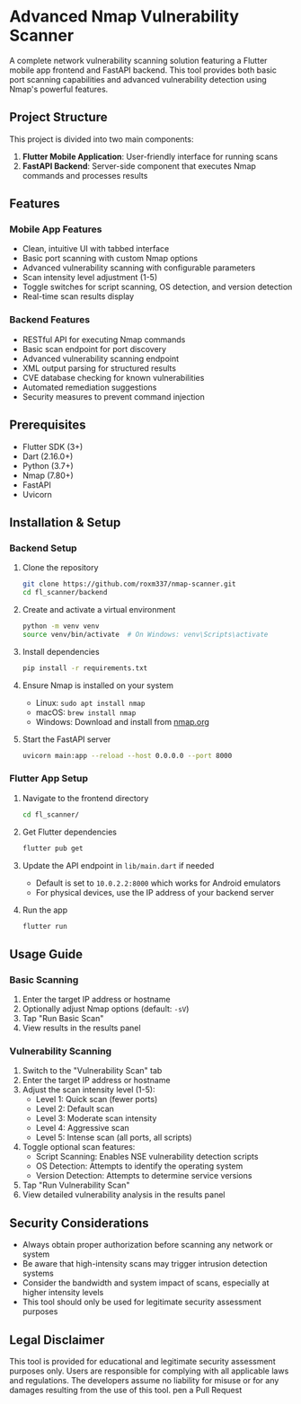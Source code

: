 # Advanced Nmap Vulnerability Scanner

A complete network vulnerability scanning solution featuring a Flutter mobile app frontend and FastAPI backend. This tool provides both basic port scanning capabilities and advanced vulnerability detection using Nmap's powerful features.

## Project Structure

This project is divided into two main components:

1. **Flutter Mobile Application**: User-friendly interface for running scans
2. **FastAPI Backend**: Server-side component that executes Nmap commands and processes results

## Features

### Mobile App Features
- Clean, intuitive UI with tabbed interface
- Basic port scanning with custom Nmap options
- Advanced vulnerability scanning with configurable parameters
- Scan intensity level adjustment (1-5)
- Toggle switches for script scanning, OS detection, and version detection
- Real-time scan results display

### Backend Features
- RESTful API for executing Nmap commands
- Basic scan endpoint for port discovery
- Advanced vulnerability scanning endpoint
- XML output parsing for structured results
- CVE database checking for known vulnerabilities
- Automated remediation suggestions
- Security measures to prevent command injection

## Prerequisites

- Flutter SDK (3+)
- Dart (2.16.0+)
- Python (3.7+)
- Nmap (7.80+)
- FastAPI
- Uvicorn

## Installation & Setup

### Backend Setup

1. Clone the repository
   ```bash
   git clone https://github.com/roxm337/nmap-scanner.git
   cd fl_scanner/backend
   ```

2. Create and activate a virtual environment
   ```bash
   python -m venv venv
   source venv/bin/activate  # On Windows: venv\Scripts\activate
   ```

3. Install dependencies
   ```bash
   pip install -r requirements.txt
   ```

4. Ensure Nmap is installed on your system
   - Linux: `sudo apt install nmap`
   - macOS: `brew install nmap`
   - Windows: Download and install from [nmap.org](https://nmap.org/download.html)

5. Start the FastAPI server
   ```bash
   uvicorn main:app --reload --host 0.0.0.0 --port 8000
   ```

### Flutter App Setup

1. Navigate to the frontend directory
   ```bash
   cd fl_scanner/
   ```

2. Get Flutter dependencies
   ```bash
   flutter pub get
   ```

3. Update the API endpoint in `lib/main.dart` if needed
   - Default is set to `10.0.2.2:8000` which works for Android emulators
   - For physical devices, use the IP address of your backend server

4. Run the app
   ```bash
   flutter run
   ```

## Usage Guide

### Basic Scanning
1. Enter the target IP address or hostname
2. Optionally adjust Nmap options (default: `-sV`)
3. Tap "Run Basic Scan"
4. View results in the results panel

### Vulnerability Scanning
1. Switch to the "Vulnerability Scan" tab
2. Enter the target IP address or hostname
3. Adjust the scan intensity level (1-5):
   - Level 1: Quick scan (fewer ports)
   - Level 2: Default scan
   - Level 3: Moderate scan intensity
   - Level 4: Aggressive scan
   - Level 5: Intense scan (all ports, all scripts)
4. Toggle optional scan features:
   - Script Scanning: Enables NSE vulnerability detection scripts
   - OS Detection: Attempts to identify the operating system
   - Version Detection: Attempts to determine service versions
5. Tap "Run Vulnerability Scan"
6. View detailed vulnerability analysis in the results panel

## Security Considerations

- Always obtain proper authorization before scanning any network or system
- Be aware that high-intensity scans may trigger intrusion detection systems
- Consider the bandwidth and system impact of scans, especially at higher intensity levels
- This tool should only be used for legitimate security assessment purposes

## Legal Disclaimer

This tool is provided for educational and legitimate security assessment purposes only. Users are responsible for complying with all applicable laws and regulations. The developers assume no liability for misuse or for any damages resulting from the use of this tool.
pen a Pull Request
